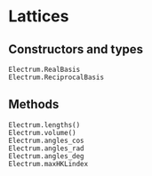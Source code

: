 # Lattices

## Constructors and types
```@docs
Electrum.RealBasis
Electrum.ReciprocalBasis
```

## Methods
```@docs
Electrum.lengths()
Electrum.volume()
Electrum.angles_cos
Electrum.angles_rad
Electrum.angles_deg
Electrum.maxHKLindex
```
